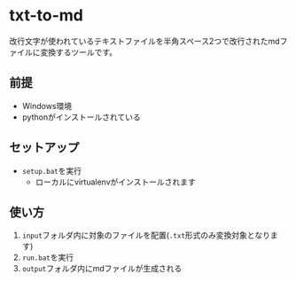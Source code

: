 # txt-to-md
改行文字が使われているテキストファイルを半角スペース2つで改行されたmdファイルに変換するツールです。
## 前提
- Windows環境
- pythonがインストールされている
## セットアップ
- `setup.bat`を実行
  - ローカルにvirtualenvがインストールされます
## 使い方
1. `input`フォルダ内に対象のファイルを配置(`.txt`形式のみ変換対象となります)
2. `run.bat`を実行
3. `output`フォルダ内にmdファイルが生成される